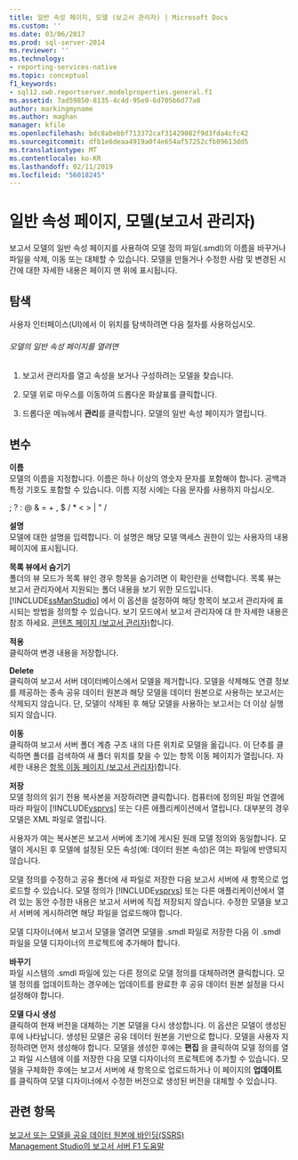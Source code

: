 ```yaml
---
title: 일반 속성 페이지, 모델 (보고서 관리자) | Microsoft Docs
ms.custom: ''
ms.date: 03/06/2017
ms.prod: sql-server-2014
ms.reviewer: ''
ms.technology:
- reporting-services-native
ms.topic: conceptual
f1_keywords:
- sql12.swb.reportserver.modelproperties.general.f1
ms.assetid: 7ad59850-8135-4c4d-95e9-6d705b6d77a8
author: markingmyname
ms.author: maghan
manager: kfile
ms.openlocfilehash: bdc8abebbf713372caf31429082f9d3fda4cfc42
ms.sourcegitcommit: dfb1e6deaa4919a0f4e654af57252cfb09613dd5
ms.translationtype: MT
ms.contentlocale: ko-KR
ms.lasthandoff: 02/11/2019
ms.locfileid: "56018245"
---
```

# <a name="general-properties-page-models-report-manager"></a>일반 속성 페이지, 모델(보고서 관리자)
  보고서 모델의 일반 속성 페이지를 사용하여 모델 정의 파일(.smdl)의 이름을 바꾸거나 파일을 삭제, 이동 또는 대체할 수 있습니다. 모델을 만들거나 수정한 사람 및 변경된 시간에 대한 자세한 내용은 페이지 맨 위에 표시됩니다.  
  
## <a name="navigation"></a>탐색  
 사용자 인터페이스(UI)에서 이 위치를 탐색하려면 다음 절차를 사용하십시오.  
  
###### <a name="to-open-the-general-properties-page-for-a-model"></a>모델의 일반 속성 페이지를 열려면  
  
1.  보고서 관리자를 열고 속성을 보거나 구성하려는 모델을 찾습니다.  
  
2.  모델 위로 마우스를 이동하여 드롭다운 화살표를 클릭합니다.  
  
3.  드롭다운 메뉴에서 **관리**를 클릭합니다. 모델의 일반 속성 페이지가 열립니다.  
  
## <a name="options"></a>변수  
 **이름**  
 모델의 이름을 지정합니다. 이름은 하나 이상의 영숫자 문자를 포함해야 합니다. 공백과 특정 기호도 포함할 수 있습니다. 이름 지정 시에는 다음 문자를 사용하지 마십시오.  
  
 ; ? : \@ & = + , $ / * \< > | " /  
  
 **설명**  
 모델에 대한 설명을 입력합니다. 이 설명은 해당 모델 액세스 권한이 있는 사용자의 내용 페이지에 표시됩니다.  
  
 **목록 뷰에서 숨기기**  
 폴더의 뷰 모드가 목록 뷰인 경우 항목을 숨기려면 이 확인란을 선택합니다. 목록 뷰는 보고서 관리자에서 지원되는 폴더 내용을 보기 위한 모드입니다. [!INCLUDE[ssManStudio](../includes/ssmanstudio-md.md)] 에서 이 옵션을 설정하여 해당 항목이 보고서 관리자에 표시되는 방법을 정의할 수 있습니다. 보기 모드에서 보고서 관리자에 대 한 자세한 내용은 참조 하세요. [콘텐츠 페이지 &#40;보고서 관리자&#41;](../../2014/reporting-services/contents-page-report-manager.md)합니다.  
  
 **적용**  
 클릭하여 변경 내용을 저장합니다.  
  
 **Delete**  
 클릭하여 보고서 서버 데이터베이스에서 모델을 제거합니다. 모델을 삭제해도 연결 정보를 제공하는 종속 공유 데이터 원본과 해당 모델을 데이터 원본으로 사용하는 보고서는 삭제되지 않습니다. 단, 모델이 삭제된 후 해당 모델을 사용하는 보고서는 더 이상 실행되지 않습니다.  
  
 **이동**  
 클릭하여 보고서 서버 폴더 계층 구조 내의 다른 위치로 모델을 옮깁니다. 이 단추를 클릭하면 폴더를 검색하여 새 폴더 위치를 찾을 수 있는 항목 이동 페이지가 열립니다. 자세한 내용은 [항목 이동 페이지 &#40;보고서 관리자&#41;](../../2014/reporting-services/move-items-page-report-manager.md)합니다.  
  
 **저장**  
 모델 정의의 읽기 전용 복사본을 저장하려면 클릭합니다. 컴퓨터에 정의된 파일 연결에 따라 파일이 [!INCLUDE[vsprvs](../includes/vsprvs-md.md)] 또는 다른 애플리케이션에서 열립니다. 대부분의 경우 모델은 XML 파일로 열립니다.  
  
 사용자가 여는 복사본은 보고서 서버에 초기에 게시된 원래 모델 정의와 동일합니다. 모델이 게시된 후 모델에 설정된 모든 속성(예: 데이터 원본 속성)은 여는 파일에 반영되지 않습니다.  
  
 모델 정의를 수정하고 공유 폴더에 새 파일로 저장한 다음 보고서 서버에 새 항목으로 업로드할 수 있습니다. 모델 정의가 [!INCLUDE[vsprvs](../includes/vsprvs-md.md)] 또는 다른 애플리케이션에서 열려 있는 동안 수정한 내용은 보고서 서버에 직접 저장되지 않습니다. 수정한 모델을 보고서 서버에 게시하려면 해당 파일을 업로드해야 합니다.  
  
 모델 디자이너에서 보고서 모델을 열려면 모델을 .smdl 파일로 저장한 다음 이 .smdl 파일을 모델 디자이너의 프로젝트에 추가해야 합니다.  
  
 **바꾸기**  
 파일 시스템의 .smdl 파일에 있는 다른 정의로 모델 정의를 대체하려면 클릭합니다. 모델 정의를 업데이트하는 경우에는 업데이트를 완료한 후 공유 데이터 원본 설정을 다시 설정해야 합니다.  
  
 **모델 다시 생성**  
 클릭하여 현재 버전을 대체하는 기본 모델을 다시 생성합니다. 이 옵션은 모델이 생성된 후에 나타납니다. 생성된 모델은 공유 데이터 원본을 기반으로 합니다. 모델을 사용자 지정하려면 먼저 생성해야 합니다. 모델을 생성한 후에는 **편집** 을 클릭하여 모델 정의를 열고 파일 시스템에 이를 저장한 다음 모델 디자이너의 프로젝트에 추가할 수 있습니다. 모델을 구체화한 후에는 보고서 서버에 새 항목으로 업로드하거나 이 페이지의 **업데이트** 를 클릭하여 모델 디자이너에서 수정한 버전으로 생성된 버전을 대체할 수 있습니다.  
  
## <a name="see-also"></a>관련 항목  
 [보고서 또는 모델을 공유 데이터 원본에 바인딩&#40;SSRS&#41;](report-data/bind-a-report-or-model-to-a-shared-data-source-ssrs.md)   
 [Management Studio의 보고서 서버 F1 도움말](tools/report-server-in-management-studio-f1-help.md)  
  
  
